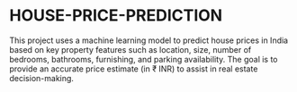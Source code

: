 # HOUSE-PRICE-PREDICTION

This project uses a machine learning model to predict house prices in India based on key property features such as location, size, number of bedrooms, bathrooms, furnishing, and parking availability. The goal is to provide an accurate price estimate (in ₹ INR) to assist in real estate decision-making.
